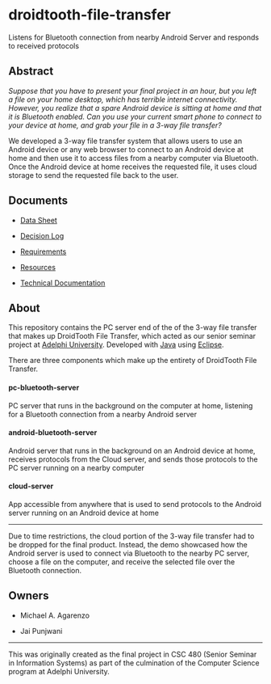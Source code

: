 # droidtooth-file-transfer
Listens for Bluetooth connection from nearby Android Server and responds to received protocols

## Abstract

*Suppose that you have to present your final project in an hour, but you left a file on your home desktop, which has terrible internet connectivity. However, you realize that a spare Android device is sitting at home and that it is Bluetooth enabled. Can you use your current smart phone to connect to your device at home, and grab your file in a 3-way file transfer?*

We developed a 3-way file transfer system that allows users to use an Android device or any web browser to connect to an Android device at home and then use it to access files from a nearby computer via Bluetooth. Once the Android device at home receives the requested file, it uses cloud storage to send the requested file back to the user.

## Documents

* [Data Sheet](Docs/data-sheet.pdf)

* [Decision Log](Docs/decision-log.pdf)

* [Requirements](Docs/requirements.pdf)

* [Resources](Docs/resources.pdf)

* [Technical Documentation](Docs/technical-documentation.pdf)

## About

This repository contains the PC server end of the of the 3-way file transfer that makes up DroidTooth File Transfer, which acted as our senior seminar project at [Adelphi University](https://www.adelphi.edu/). Developed with [Java](https://www.java.com/en/) using [Eclipse](https://www.eclipse.org/).

There are three components which make up the entirety of DroidTooth File Transfer.

#### pc-bluetooth-server

PC server that runs in the background on the computer at home, listening for a Bluetooth connection from a nearby Android server

#### android-bluetooth-server

Android server that runs in the background on an Android device at home, receives protocols from the Cloud server, and sends those protocols to the PC server running on a nearby computer

#### cloud-server

App accessible from anywhere that is used to send protocols to the Android server running on an Android device at home

---

Due to time restrictions, the cloud portion of the 3-way file transfer had to be dropped for the final product. Instead, the demo showcased how the Android server is used to connect via Bluetooth to the nearby PC server, choose a file on the computer, and receive the selected file over the Bluetooth connection.

## Owners

* Michael A. Agarenzo

* Jai Punjwani

---

This was originally created as the final project in CSC 480 (Senior Seminar in Information Systems) as part of the culmination of the Computer Science program at Adelphi University.